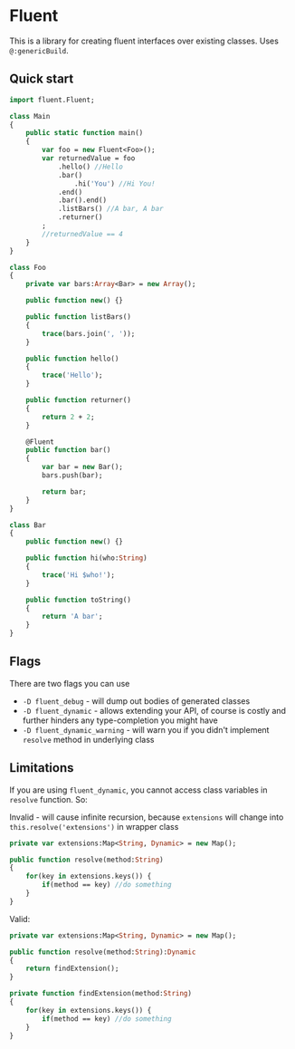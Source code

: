 # Fluent
This is a library for creating fluent interfaces over existing classes. Uses `@:genericBuild`.

## Quick start
```haxe
import fluent.Fluent;

class Main
{
    public static function main()
    {
        var foo = new Fluent<Foo>();
        var returnedValue = foo
            .hello() //Hello
            .bar()
                .hi('You') //Hi You!
            .end()
            .bar().end()
            .listBars() //A bar, A bar
            .returner()
        ;
        //returnedValue == 4
    }
}

class Foo
{
    private var bars:Array<Bar> = new Array();

    public function new() {}

    public function listBars()
    {
        trace(bars.join(', '));
    }

    public function hello()
    {
        trace('Hello');
    }

    public function returner()
    {
        return 2 + 2;
    }

    @Fluent
    public function bar()
    {
        var bar = new Bar();
        bars.push(bar);

        return bar;
    }
}

class Bar
{
    public function new() {}

    public function hi(who:String)
    {
        trace('Hi $who!');
    }

    public function toString()
    {
        return 'A bar';
    }
}
```

## Flags
There are two flags you can use
* `-D fluent_debug` - will dump out bodies of generated classes
* `-D fluent_dynamic` - allows extending your API, of course is costly and further hinders any type-completion you might have
* `-D fluent_dynamic_warning` - will warn you if you didn't implement `resolve` method in underlying class

## Limitations
If you are using `fluent_dynamic`, you cannot access class variables in `resolve` function. So:

Invalid - will cause infinite recursion, because `extensions` will change into `this.resolve('extensions')` in wrapper class
```haxe
private var extensions:Map<String, Dynamic> = new Map();

public function resolve(method:String)
{
    for(key in extensions.keys()) {
        if(method == key) //do something
    }
}
```

Valid:
```haxe
private var extensions:Map<String, Dynamic> = new Map();

public function resolve(method:String):Dynamic
{
    return findExtension();
}

private function findExtension(method:String)
{
    for(key in extensions.keys()) {
        if(method == key) //do something
    }
}
```
